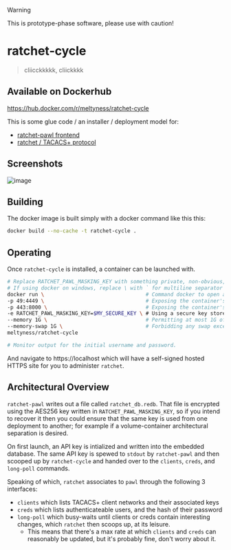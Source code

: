 > [!WARNING]
> This is prototype-phase software, please use with caution!

# ratchet-cycle
> cliicckkkkk, cliickkkk

## Available on Dockerhub
https://hub.docker.com/r/meltyness/ratchet-cycle

This is some glue code / an installer / deployment model for:

- [ratchet-pawl frontend](https://github.com/meltyness/ratchet-pawl)
- [ratchet / TACACS+ protocol](https://github.com/meltyness/ratchet)

## Screenshots
![image](https://github.com/user-attachments/assets/68ec4789-749c-4f8e-8e71-4ed594d602c7)

## Building 
The docker image is built simply with a docker command like this this:
``` bash
docker build --no-cache -t ratchet-cycle .
```

## Operating
Once `ratchet-cycle` is installed, a container can be launched with.
``` bash
# Replace RATCHET_PAWL_MASKING_KEY with something private, non-obvious, and permanent.
# If using docker on windows, replace \ with ` for multiline separator
docker run \                                 # Command docker to open a new container
-p 49:4449 \                                 # Exposing the container's port 4449 as port 49 on the host
-p 443:8000 \                                # Exposing the container's port 8000 as port 443 on the host
-e RATCHET_PAWL_MASKING_KEY=$MY_SECURE_KEY \ # Using a secure key stored in a shell variable, which will be placed into the container environment every start.
--memory 1G \                                # Permitting at most 1G of RAM
--memory-swap 1G \                           # Forbidding any swap exceeding this memory constraint. https://docs.docker.com/engine/containers/resource_constraints/#--memory-swap-details
meltyness/ratchet-cycle

# Monitor output for the initial username and password.
```

And navigate to https://localhost which will have a self-signed hosted HTTPS site for you to administer `ratchet`.

## Architectural Overview
`ratchet-pawl` writes out a file called `ratchet_db.redb`. That file is encrypted using the AES256 key written in `RATCHET_PAWL_MASKING_KEY`, so if you intend to recover it then you could ensure that the same key is used from one deployment to another; for example if a volume-container architectural separation is desired.

On first launch, an API key is intialized and written into the embedded database. The same API key is spewed to `stdout` by `ratchet-pawl` and then scooped up by `ratchet-cycle` and handed over to the `clients`, `creds`, and `long-poll` commands.

Speaking of which, `ratchet` associates to `pawl` through the following 3 interfaces:
- `clients` which lists TACACS+ client networks and their associated keys
- `creds` which lists authenticateable users, and the hash of their password
- `long-poll` which busy-waits until clients or creds contain interesting changes, which `ratchet` then scoops up, at its leisure.
  - This means that there's a max rate at which `clients` and `creds` can reasonably be updated, but it's probably fine, don't worry about it.
